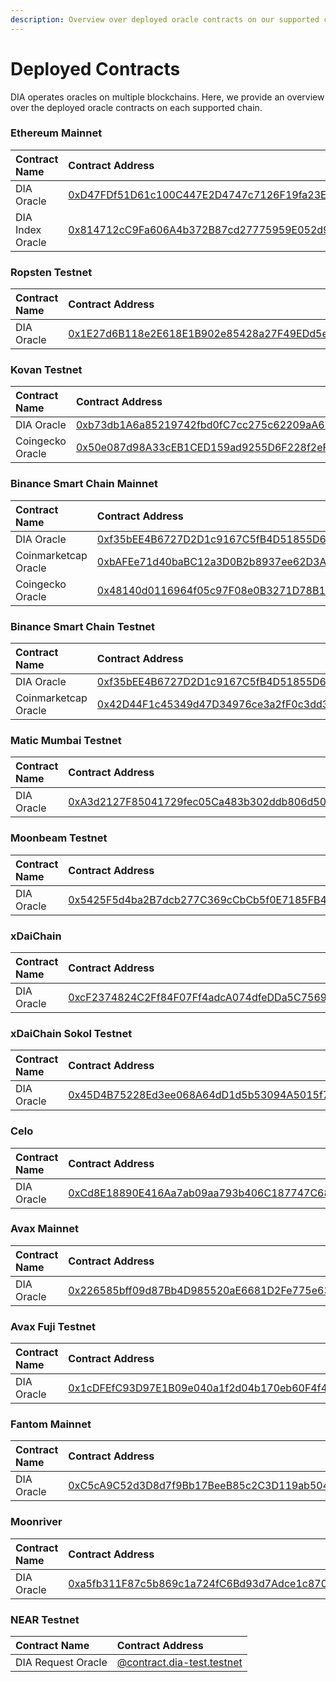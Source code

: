 ```yaml
---
description: Overview over deployed oracle contracts on our supported chains
---
```


# Deployed Contracts

DIA operates oracles on multiple blockchains. Here, we provide an overview over the deployed oracle contracts on each supported chain.

### Ethereum Mainnet

| Contract Name | Contract Address |
| :--- | :--- |
| DIA Oracle | [0xD47FDf51D61c100C447E2D4747c7126F19fa23Ef](https://etherscan.io/address/0xD47FDf51D61c100C447E2D4747c7126F19fa23Ef) |
| DIA Index Oracle | [0x814712cC9Fa606A4b372B87cd27775959E052d9a](https://etherscan.io/address/0x814712cc9fa606a4b372b87cd27775959e052d9a) |

### Ropsten Testnet

| Contract Name | Contract Address |
| :--- | :--- |
| DIA Oracle | [0x1E27d6B118e2E618E1B902e85428a27F49EDd5eC](https://ropsten.etherscan.io/address/0x1e27d6b118e2e618e1b902e85428a27f49edd5ec) |

### Kovan Testnet

| Contract Name | Contract Address |
| :--- | :--- |
| DIA Oracle | [0xb73db1A6a85219742fbd0fC7cc275c62209aA660](https://kovan.etherscan.io/address/0xb73db1A6a85219742fbd0fC7cc275c62209aA660) |
| Coingecko Oracle | [0x50e087d98A33cEB1CED159ad9255D6F228f2eF1C](https://kovan.etherscan.io/address/0x50e087d98a33ceb1ced159ad9255d6f228f2ef1c) |

### Binance Smart Chain Mainnet

| Contract Name | Contract Address |
| :--- | :--- |
| DIA Oracle | [0xf35bEE4B6727D2D1c9167C5fB4D51855D6bB693c](https://bscscan.com/address/0xf35bee4b6727d2d1c9167c5fb4d51855d6bb693c) |
| Coinmarketcap Oracle | [0xbAFEe71d40baBC12a3D0B2b8937ee62D3A070835](https://bscscan.com/address/0xbafee71d40babc12a3d0b2b8937ee62d3a070835) |
| Coingecko Oracle | [0x48140d0116964f05c97F08e0B3271D78B12506d8](https://bscscan.com/address/0x48140d0116964f05c97f08e0b3271d78b12506d8) |

### Binance Smart Chain Testnet

| Contract Name | Contract Address |
| :--- | :--- |
| DIA Oracle | [0xf35bEE4B6727D2D1c9167C5fB4D51855D6bB693c](https://testnet.bscscan.com/address/0xf35bee4b6727d2d1c9167c5fb4d51855d6bb693c) |
| Coinmarketcap Oracle | [0x42D44F1c45349d47D34976ce3a2fF0c3dd3210a8](https://testnet.bscscan.com/address/0x42d44f1c45349d47d34976ce3a2ff0c3dd3210a8) |

### Matic Mumbai Testnet

| Contract Name | Contract Address |
| :--- | :--- |
| DIA Oracle | [0xA3d2127F85041729fec05Ca483b302ddb806d50a](https://explorer-mumbai.maticvigil.com/address/0xA3d2127F85041729fec05Ca483b302ddb806d50a) |

### Moonbeam Testnet

| Contract Name | Contract Address |
| :--- | :--- |
| DIA Oracle | [0x5425F5d4ba2B7dcb277C369cCbCb5f0E7185FB41](https://moonbase-blockscout.testnet.moonbeam.network/address/0x5425F5d4ba2B7dcb277C369cCbCb5f0E7185FB41) |

### xDaiChain

| Contract Name | Contract Address |
| :--- | :--- |
| DIA Oracle | [0xcF2374824C2Ff84F07Ff4adcA074dfeDDa5C7569](https://blockscout.com/poa/xdai/address/0xcF2374824C2Ff84F07Ff4adcA074dfeDDa5C7569) |

### xDaiChain Sokol Testnet

| Contract Name | Contract Address |
| :--- | :--- |
| DIA Oracle | [0x45D4B75228Ed3ee068A64dD1d5b53094A5015f78](https://blockscout.com/poa/sokol/address/0x45D4B75228Ed3ee068A64dD1d5b53094A5015f78) |

### Celo

| Contract Name | Contract Address |
| :--- | :--- |
| DIA Oracle | [0xCd8E18890E416Aa7ab09aa793b406C187747C687](https://explorer.celo.org/address/0xCd8E18890E416Aa7ab09aa793b406C187747C687) |

### Avax Mainnet

| Contract Name | Contract Address |
| :--- | :--- |
| DIA Oracle | [0x226585bff09d87Bb4D985520aE6681D2Fe775e63](https://cchain.explorer.avax.network/address/0x226585bff09d87Bb4D985520aE6681D2Fe775e63) |

### Avax Fuji Testnet

| Contract Name | Contract Address |
| :--- | :--- |
| DIA Oracle | [0x1cDFEfC93D97E1B09e040a1f2d04b170eb60F4f4](https://cchain.explorer.avax-test.network/address/0x1cDFEfC93D97E1B09e040a1f2d04b170eb60F4f4) |

### Fantom Mainnet

| Contract Name | Contract Address |
| :--- | :--- |
| DIA Oracle | [0xC5cA9C52d3D8d7f9Bb17BeeB85c2C3D119ab504f](https://ftmscan.com/address/0xc5ca9c52d3d8d7f9bb17beeb85c2c3d119ab504f) |

### Moonriver

| Contract Name | Contract Address |
| :--- | :--- |
| DIA Oracle | [0xa5fb311F87c5b869c1a724fC6Bd93d7Adce1c870](https://blockscout.moonriver.moonbeam.network/address/0xa5fb311F87c5b869c1a724fC6Bd93d7Adce1c870) |

### NEAR Testnet

| Contract Name | Contract Address |
| :--- | :--- |
| DIA Request Oracle | [@contract.dia-test.testnet](https://explorer.testnet.near.org/accounts/contract.dia-test.testnet) |

